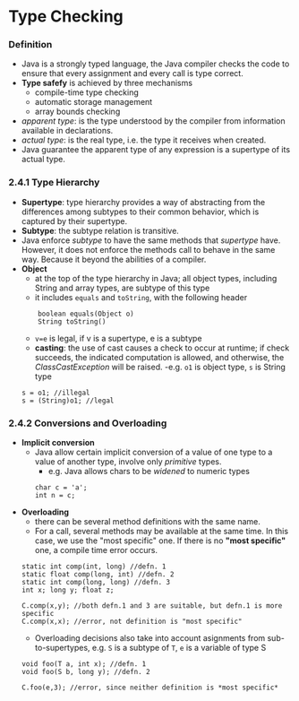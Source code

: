 Type Checking
=============

### Definition
- Java is a strongly typed language, the Java compiler checks the code to ensure that every assignment and every call is type correct. 
- **Type safefy** is achieved by three mechanisms
	- compile-time type checking
	- automatic storage management
	- array bounds checking
- *apparent type*: is the type understood by the compiler from information available in declarations. 
- *actual type*: is the real type, i.e. the type it receives when created.
- Java guarantee the apparent type of any expression is a supertype of its actual type.
	
### 2.4.1 Type Hierarchy
- **Supertype**: type hierarchy provides a way of abstracting from the differences among subtypes to their common behavior, which is captured by their supertype.
- **Subtype**: the subtype relation is transitive.
- Java enforce *subtype* to have the same methods that *supertype* have. However, it does not enforce the methods call to behave in the same way. Because it beyond the abilities of a compiler. 
- **Object**
	- at the top of the type hierarchy in Java; all object types, including String and array types, are subtype of this type
	- it includes `equals` and `toString`, with the following header
	```
		boolean equals(Object o)
		String toString()
	```
	- `v=e` is legal, if v is a supertype, e is a subtype
	- **casting**: the use of cast causes a check to occur at runtime; if check succeeds, the indicated computation is allowed, and otherwise, the *ClassCastException* will be raised. 
		-e.g. `o1` is object type, `s` is String type
	```
	s = o1; //illegal
	s = (String)o1; //legal
	```

### 2.4.2 Conversions and Overloading
- **Implicit conversion**
	- Java allow certain implicit conversion of a value of one type to a value of another type, involve only *primitive* types. 
		- e.g. Java allows chars to be *widened* to numeric types
		```
		char c = 'a';
		int n = c;
		```
- **Overloading**
	- there can be several method definitions with the same name. 
	- For a call, several methods may be available at the same time. In this case, we use the "most specific" one. If there is no **"most specific"** one, a compile time error occurs. 
	```
	static int comp(int, long) //defn. 1
	static float comp(long, int) //defn. 2
	static int comp(long, long) //defn. 3
	int x; long y; float z;
	
	C.comp(x,y); //both defn.1 and 3 are suitable, but defn.1 is more specific
	C.comp(x,x); //error, not definition is "most specific"
	```
	- Overloading decisions also take into account asignments from sub-to-supertypes, e.g. `S` is a subtype of `T`, `e` is a variable of type S
	```
	void foo(T a, int x); //defn. 1
	void foo(S b, long y); //defn. 2
	
	C.foo(e,3); //error, since neither definition is *most specific*
	```
